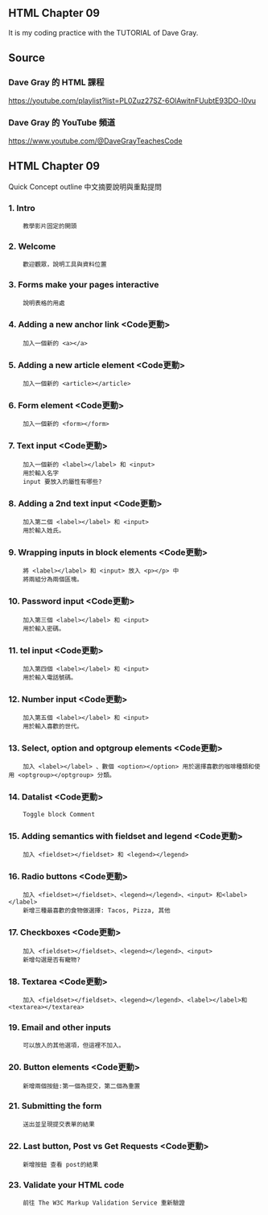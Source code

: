 ## HTML Chapter 09
It is my coding practice with the TUTORIAL of Dave Gray. 

## Source
### Dave Gray 的 HTML 課程
https://youtube.com/playlist?list=PL0Zuz27SZ-6OlAwitnFUubtE93DO-l0vu

### Dave Gray 的 YouTube 頻道
https://www.youtube.com/@DaveGrayTeachesCode

## HTML Chapter 09
   Quick Concept outline
   中文摘要說明與重點提問

###  1. Intro
        教學影片固定的開頭

###  2. Welcome
        歡迎觀眾，說明工具與資料位置

###  3. Forms make your pages interactive
        說明表格的用處

###  4. Adding a new anchor link <Code更動>
        加入一個新的 <a></a>
        
###  5. Adding a new article element <Code更動>
        加入一個新的 <article></article>

###  6. Form element <Code更動>
        加入一個新的 <form></form>

###  7. Text input <Code更動>
        加入一個新的 <label></label> 和 <input>
        用於輸入名字
        input 要放入的屬性有哪些?

###  8. Adding a 2nd text input <Code更動>
        加入第二個 <label></label> 和 <input>
        用於輸入姓氏。

###  9. Wrapping inputs in block elements <Code更動>
        將 <label></label> 和 <input> 放入 <p></p> 中
        將兩組分為兩個區塊。

### 10. Password input <Code更動>
        加入第三個 <label></label> 和 <input>
        用於輸入密碼。

### 11. tel input <Code更動>
        加入第四個 <label></label> 和 <input>
        用於輸入電話號碼。
        
### 12. Number input <Code更動>
        加入第五個 <label></label> 和 <input>
        用於輸入喜歡的世代。

### 13. Select, option and optgroup elements <Code更動>
        加入 <label></label> 、數個 <option></option> 用於選擇喜歡的咖啡種類和使用 <optgroup></optgroup> 分類。

### 14. Datalist <Code更動>
        Toggle block Comment

### 15. Adding semantics with fieldset and legend <Code更動>
        加入 <fieldset></fieldset> 和 <legend></legend>

### 16. Radio buttons <Code更動>
        加入 <fieldset></fieldset>、<legend></legend>、<input> 和<label></label>
        新增三種最喜歡的食物做選擇: Tacos, Pizza, 其他

### 17. Checkboxes <Code更動>
        加入 <fieldset></fieldset>、<legend></legend>、<input>
        新增勾選是否有寵物?

### 18. Textarea <Code更動>
        加入 <fieldset></fieldset>、<legend></legend>、<label></label>和<textarea></textarea>

### 19. Email and other inputs
        可以放入的其他選項，但這裡不加入。

### 20. Button elements <Code更動>
        新增兩個按鈕:第一個為提交，第二個為重置

### 21. Submitting the form
        送出並呈現提交表單的結果

### 22. Last button, Post vs Get Requests <Code更動>
        新增按鈕 查看 post的結果

### 23. Validate your HTML code
        前往 The W3C Markup Validation Service 重新驗證